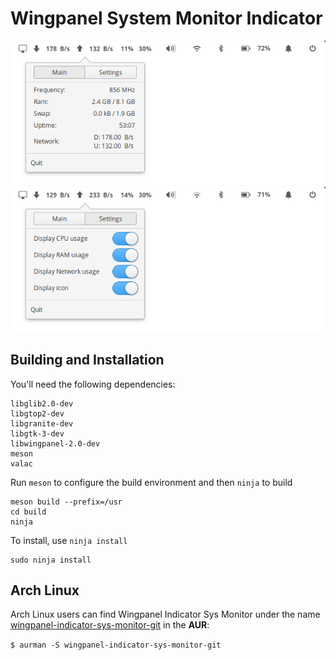 # Wingpanel System Monitor Indicator

![Screenshot](data/screenshot_0.png)
![Screenshot](data/screenshot_1.png)

## Building and Installation

You'll need the following dependencies:

```
libglib2.0-dev
libgtop2-dev
libgranite-dev
libgtk-3-dev
libwingpanel-2.0-dev
meson
valac
```


Run `meson` to configure the build environment and then `ninja` to build

```
meson build --prefix=/usr
cd build
ninja
```

To install, use `ninja install`

```
sudo ninja install
```

## Arch Linux
Arch Linux users can find Wingpanel Indicator Sys Monitor under the name [wingpanel-indicator-sys-monitor-git](https://aur.archlinux.org/packages/wingpanel-indicator-sys-monitor-git/) in the **AUR**:

`$ aurman -S wingpanel-indicator-sys-monitor-git`
